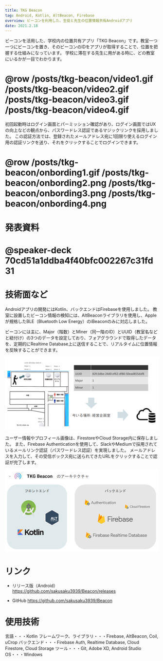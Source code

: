 ```yaml
---
title: TKG Beacon
tag: Android, Kotlin, AltBeacon, Firebase
overview: ビーコンを利用した、生徒と先生の位置情報共有Androidアプリ
date: 2021.2.18
---
```


ビーコンを活用した、学校内の位置共有アプリ「TKG Beacon」です。教室一つ一つにビーコンを置き、そのビーコンのIDをアプリが取得することで、位置を把握する仕組みになっています。
学校に滞在する先生に用がある時に、どの教室にいるかが一目でわかります。

# @row /posts/tkg-beacon/video1.gif /posts/tkg-beacon/video2.gif /posts/tkg-beacon/video3.gif /posts/tkg-beacon/video4.gif

初回起動時はログイン画面とパーミッション確認があり、ログイン画面ではUXの向上などの観点から、パスワードレス認証であるマジックリンクを採用しました。
この認証方法では、登録されたメールアドレス宛に1回限り使えるログイン用の認証リンクを送り、それをクリックすることでログインできます。

# @row /posts/tkg-beacon/onbording1.gif /posts/tkg-beacon/onbording2.png /posts/tkg-beacon/onbording3.png /posts/tkg-beacon/onbording4.png


# 発表資料
# @speaker-deck 70cd51a1ddba4f40bfc002267c31fd31


# 技術面など
Androidアプリの開発にはKotlin、バックエンドはFirebaseを使用しました。
教室に設置したビーコン情報の検知には、AltBeaconライブラリを使用し、Appleが規格したBLE（Bluetooth Low Energy）のiBeaconのみに対応しました。

ビーコンには主に、Major（階数）とMiner（同一階のID）とUUID（教室名などと紐付け）の3つのデータを設定しており、フォアグラウンドで取得したデータを、定期的にRealtime Database上に送信することで、リアルタイムに位置情報を反映することができます。

![](/public/posts/tkg-beacon/beacon.png)

ユーザー情報やプロフィール画像は、FirestoreやCloud Storage内に保存しました。
また、Firebase Authenticationを使用して、SlackやMediumで採用されているメールリンク認証（パスワードレス認証）を実現しました。 メールアドレスを入力して、その受信ボックス宛に送られてきたURLをクリックすることで認証が完了します。

![](/public/posts/tkg-beacon/architecture.png)


# リンク
- リリース版（Android）
https://github.com/sakusaku3939/Beacon/releases

- GitHub
https://github.com/sakusaku3939/Beacon


# 使用技術
言語・・・Kotlin
フレームワーク、ライブラリ・・・Firebase, AltBeacon, Coil, uCrop
バックエンド・・・Firebase Auth, Realtime Database, Cloud Firestore, Cloud Storage
ツール・・・Git, Adobe XD, Android Studio
OS・・・Windows